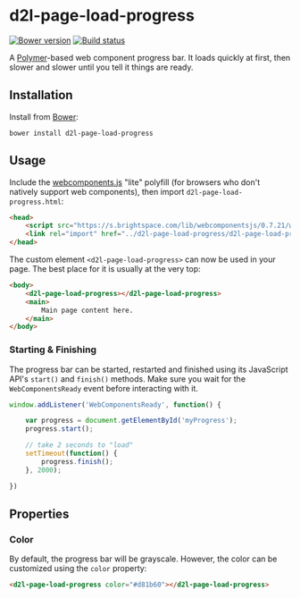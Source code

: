 # d2l-page-load-progress
[![Bower version][bower-image]][bower-url]
[![Build status][ci-image]][ci-url]

A [Polymer](https://www.polymer-project.org/1.0/)-based web component progress bar. It loads quickly at first, then slower and slower until you tell it things are ready.

## Installation

Install from [Bower][bower-url]:
```shell
bower install d2l-page-load-progress
```

## Usage

Include the [webcomponents.js](http://webcomponents.org/polyfills/) "lite" polyfill (for browsers who don't natively support web components), then import `d2l-page-load-progress.html`:

```html
<head>
	<script src="https://s.brightspace.com/lib/webcomponentsjs/0.7.21/webcomponents-lite.min.js"></script>
	<link rel="import" href="../d2l-page-load-progress/d2l-page-load-progress.html">
</head>
```

The custom element `<d2l-page-load-progress>` can now be used in your page. The best place for it is usually at the very top:
```html
<body>
	<d2l-page-load-progress></d2l-page-load-progress>
	<main>
		Main page content here.
	</main>
</body>
```

### Starting & Finishing

The progress bar can be started, restarted and finished using its JavaScript API's `start()` and `finish()` methods. Make sure you wait for the `WebComponentsReady` event before interacting with it.

```javascript
window.addListener('WebComponentsReady', function() {

	var progress = document.getElementById('myProgress');
	progress.start();

	// take 2 seconds to "load"
	setTimeout(function() {
		progress.finish();
	}, 2000);

})
```

## Properties

### Color

By default, the progress bar will be grayscale. However, the color can be customized using the `color` property:

```html
<d2l-page-load-progress color="#d81b60"></d2l-page-load-progress>
```

[bower-url]: http://bower.io/search/?q=ui-navigation
[bower-image]: https://img.shields.io/bower/v/ui-navigation.svg
[ci-url]: https://travis-ci.org/Brightspace/ui-page-load-progress
[ci-image]: https://travis-ci.org/Brightspace/ui-page-load-progress.svg?branch=master
